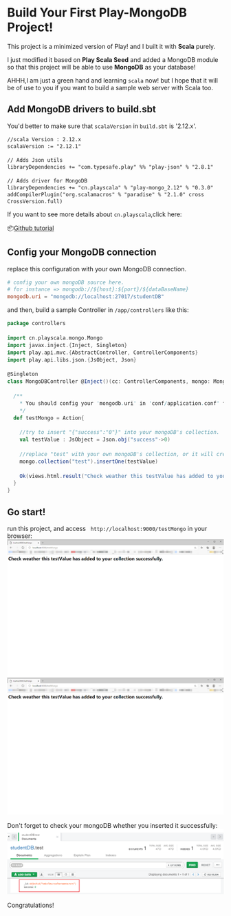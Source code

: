# Build Your First Play-MongoDB Project!

This project is a minimized version of Play! and I built it with **Scala** purely.

I just modified it based on **Play Scala Seed** and added a MongoDB module so that this project will be able to use **MongoDB** as your database!

AHHH,I am just a green hand and learning `scala`  now! but I hope that it will be of use to you if you want to build a sample web server with Scala too.

## Add MongoDB drivers to build.sbt

You'd better to make sure that  `scalaVersion`  in `build.sbt` is '2.12.x'.

```build,sbt
//scala Version : 2.12.x
scalaVersion := "2.12.1"

// Adds Json utils
libraryDependencies += "com.typesafe.play" %% "play-json" % "2.8.1"

// Adds driver for MongoDB
libraryDependencies += "cn.playscala" % "play-mongo_2.12" % "0.3.0"
addCompilerPlugin("org.scalamacros" % "paradise" % "2.1.0" cross CrossVersion.full)
```

If you want to see more details about `cn.playscala`,click here:

📦[Github tutorial](https://github.com/playcommunity/play-mongo)

## Config your MongoDB connection

replace this configuration with your own MongoDB connection.

```conf/application.conf
# config your own mongoDB source here.
# for instance => mongodb://${host}:${port}/${dataBaseName}
mongodb.uri = "mongodb://localhost:27017/studentDB"
```

and then, build a sample Controller in `/app/controllers` like this:

```scala
package controllers

import cn.playscala.mongo.Mongo
import javax.inject.{Inject, Singleton}
import play.api.mvc.{AbstractController, ControllerComponents}
import play.api.libs.json.{JsObject, Json}

@Singleton
class MongoDBController @Inject()(cc: ControllerComponents, mongo: Mongo) extends AbstractController(cc) {

  /**
    * You should config your 'mongodb.uri' in 'conf/application.conf' first!
    */
  def testMongo = Action{

    //try to insert "{"success":"0"}" into your mongoDB's collection.
    val testValue : JsObject = Json.obj("success"->0)

    //replace "test" with your own mongoDB's collection, or it will create a new collection named "test".
    mongo.collection("test").insertOne(testValue)

    Ok(views.html.result("Check weather this testValue has added to your collection successfully."))
  }
}
```

## Go start!

run this project, and access ` http://localhost:9000/testMongo` in your browser:
![page](https://raw.githubusercontent.com/ifIAmADJ/imageRepository/master/page.png)
![page2](/public/images/page.png)

Don't forget to check your mongoDB whether you inserted it successfully:
![mongoDB](https://raw.githubusercontent.com/ifIAmADJ/imageRepository/master/20200507204145.png)

Congratulations!




